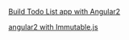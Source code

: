 [Build Todo List app with Angular2](http://blog.scottlogic.com/2015/12/07/angular-2.html)

[angular2 with Immutable.js](http://blog.scottlogic.com/2016/01/05/angular2-with-immutablejs.html)